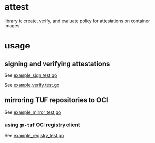 # attest
library to create, verify, and evaluate policy for attestations on container images

# usage
## signing and verifying attestations
See [example_sign_test.go](./pkg/attest/example_sign_test.go)

See [example_verify_test.go](./pkg/attest/example_verify_test.go)

## mirroring TUF repositories to OCI
See [example_mirror_test.go](./pkg/mirror/example_mirror_test.go)

### using `go-tuf` OCI registry client
See [example_registry_test.go](./pkg/tuf/example_registry_test.go)
